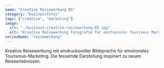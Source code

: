 ```yaml
---
name: "Creative Reisewerbung 85"
category: "businessfotos"
tags: ["creative", "marketing"]
image:
  src: "./business-creative-reisewerbung-85.jpg"
  alt: "Kreative Reisewerbung Fotografie für emotionales Tourismus Marketing"
seriesName: "reisewerbung"
---
```


Kreative Reisewerbung mit eindrucksvoller Bildsprache für emotionales Tourismus-Marketing. Die fesselnde Darstellung inspiriert zu neuen Reiseerlebnissen.